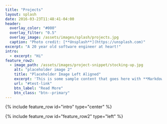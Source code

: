 ```yaml
---
title: "Projects"
layout: splash
date: 2016-03-23T11:48:41-04:00
header:
  overlay_color: "#000"
  overlay_filter: "0.5"
  overlay_image: /assets/images/splash/projects.jpg
  caption: "Photo credit: [**Unsplash**](https://unsplash.com)"
excerpt: "A 20 year old software engineer at heart!"
intro:
  - excerpt: "Hi"
feature_row2:
  - image_path: /assets/images/project-snippet/stocking-up.jpg
    alt: "placeholder image 2"
    title: "Placeholder Image Left Aligned"
    excerpt: 'This is some sample content that goes here with **Markdown** formatting. Left aligned with `type="left"`'
    url: "#test-link"
    btn_label: "Read More"
    btn_class: "btn--primary"
---
```


<head>
<link rel="shortcut icon" type="image/png" href="{{ "/assets/images/favicon.png"  | absolute_url }}">
</head>

{% include feature_row id="intro" type="center" %}

{% include feature_row id="feature_row2" type="left" %}
